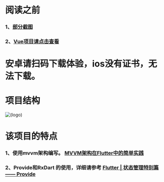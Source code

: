 # 阅读之前

### 1、[部分截图](https://www.jianshu.com/p/ce011acad64e)

### 2、[Vue项目请点击查看](https://github.com/Darren-chenchen/flowermusic_vue_github)


# 安卓请扫码下载体验，ios没有证书，无法下载。

# 项目结构

![(logo)](https://raw.githubusercontent.com/Darren-chenchen/flutter_flowermusic/master/screenShots/%E5%B1%8F%E5%B9%95%E5%BF%AB%E7%85%A7%202019-05-06%20%E4%B8%8B%E5%8D%888.29.23.png)

# 该项目的特点

### 1、使用mvvm架构编写。  [MVVM架构在Flutter中的简单实践](https://www.jianshu.com/p/43eb17163468)
### 2、Provide和RxDart 的使用，详细请参考 [Flutter | 状态管理特别篇 —— Provide](https://juejin.im/post/5c6d4b52f265da2dc675b407)